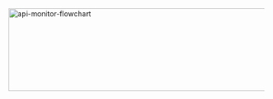 <img width="960" height="163" alt="api-monitor-flowchart" src="https://github.com/user-attachments/assets/60e0ade0-dd85-441f-a033-e1a3d1dc6070" />
